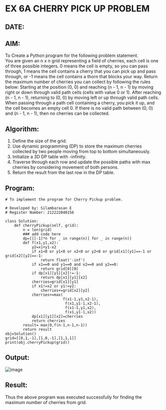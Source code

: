 
# EX 6A CHERRY PICK UP PROBLEM  
## DATE:  
## AIM:  
To Create a Python program for the following problem statement.  
You are given an n x n grid representing a field of cherries, each cell is one of three possible integers. 0 means the cell is empty, so you can pass through, 1 means the cell contains a cherry that you can pick up and pass through, or -1 means the cell contains a thorn that blocks your way. Return the maximum number of cherries you can collect by following the rules below: Starting at the position (0, 0) and reaching (n - 1, n - 1) by moving right or down through valid path cells (cells with value 0 or 1). After reaching (n - 1, n - 1), returning to (0, 0) by moving left or up through valid path cells. When passing through a path cell containing a cherry, you pick it up, and the cell becomes an empty cell 0. If there is no valid path between (0, 0) and (n - 1, n - 1), then no cherries can be collected.

## Algorithm:  
1. Define the size of the grid.  
2. Use dynamic programming (DP) to store the maximum cherries collected by two people moving from top to bottom simultaneously.  
3. Initialize a 3D DP table with -infinity.  
4. Traverse through each row and update the possible paths with max cherries by considering movement of both persons.  
5. Return the result from the last row in the DP table.  

## Program:
```
# To implement the program for Cherry Pickup problem.

# Developed by: Silambarasan E
# Register Number: 212222040156

class Solution:
    def cherryPickup(self, grid):
        n = len(grid)
        ### add code here
        dp=[[[-1]*n for _ in range(n)] for _ in range(n)]
        def f(x1,y1,x2):
            y2=x1+y1-x2
            if x1<0 or y1<0 or x2<0 or y2<0 or grid[x1][y1]==-1 or grid[x2][y2]==-1:
                return float('-inf')
            if x1==0 and y1==0 and x2==0 and y2==0:
                return grid[0][0]
            if dp[x1][y1][x2]!=-1:
                return dp[x1][y1][x2]
            cherries=grid[x1][y1]
            if x1!=x2 or y1!=y2:
                cherries+=grid[x2][y2]
            cherries+=max(
                          f(x1-1,y1,x2-1),
                           f(x1,y1-1,x2-1),
                           f(x1-1,y1,x2),
                           f(x1,y1-1,x2))
            dp[x1][y1][x2]=cherries
            return cherries
        result= max(0,f(n-1,n-1,n-1))
        return result
obj=Solution()
grid=[[0,1,-1],[1,0,-1],[1,1,1]]        
print(obj.cherryPickup(grid))
```

## Output:
![image](https://github.com/user-attachments/assets/de7e43da-3cbb-4901-ac25-9f8a1d46dfff)


## Result:
Thus the above program was executed successfully for finding the maximum number of cherries from grid.
